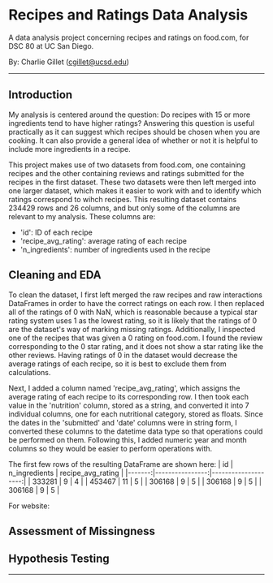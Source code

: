 # Recipes and Ratings Data Analysis
A data analysis project concerning recipes and ratings on food.com, for DSC 80 at UC San Diego.

By: Charlie Gillet (cgillet@ucsd.edu)

---

## Introduction

My analysis is centered around the question: Do recipes with 15 or more ingredients tend to have higher ratings? Answering this question is useful practically as it can suggest which recipes should be chosen when you are cooking. It can also provide a general idea of whether or not it is helpful to include more ingredients in a recipe.

This project makes use of two datasets from food.com, one containing recipes and the other containing reviews and ratings submitted for the recipes in the first dataset. These two datasets were then left merged into one larger dataset, which makes it easier to work with and to identify which ratings correspond to wihch recipes. This resulting dataset contains 234429 rows and 26 columns, and but only some of the columns are relevant to my analysis. These columns are:
- 'id': ID of each recipe
- 'recipe_avg_rating': average rating of each recipe
- 'n_ingredients': number of ingredients used in the recipe

## Cleaning and EDA

To clean the dataset, I first left merged the raw recipes and raw interactions DataFrames in order to have the correct ratings on each row. I then replaced all of the ratings of 0 with NaN, which is reasonable because a typical star rating system uses 1 as the lowest rating, so it is likely that the ratings of 0 are the dataset's way of marking missing ratings. Additionally, I inspected one of the recipes that was given a 0 rating on food.com. I found the review corresponding to the 0 star rating, and it does not show a star rating like the other reviews. Having ratings of 0 in the dataset would decrease the average ratings of each recipe, so it is best to exclude them from calculations.

Next, I added a column named 'recipe_avg_rating', which assigns the average rating of each recipe to its corresponding row. I then took each value in the 'nutrition' column, stored as a string, and converted it into 7 individual columns, one for each nutritional category, stored as floats. Since the dates in the 'submitted' and 'date' columns were in string form, I converted these columns to the datetime data type so that operations could be performed on them. Following this, I added numeric year and month columns so they would be easier to perform operations with.

The first few rows of the resulting DataFrame are shown here:
|     id |   n_ingredients |   recipe_avg_rating |
|-------:|----------------:|--------------------:|
| 333281 |               9 |                   4 |
| 453467 |              11 |                   5 |
| 306168 |               9 |                   5 |
| 306168 |               9 |                   5 |
| 306168 |               9 |                   5 |


For website:

## Assessment of Missingness

## Hypothesis Testing

___